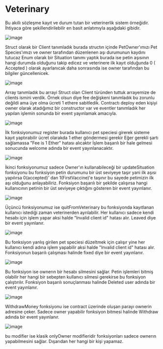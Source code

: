 # Veterinary


Bu akıllı sözleşme kayıt ve durum tutan bir veterinerlik sistem örneğidir. İhtiyaca göre şekillendirilebilir en basit anlatımıyla aşağıdaki gibidir.




![image](https://user-images.githubusercontent.com/96335654/194388844-769ccf04-b4d9-4abf-bd5b-56c795b6325c.png)

Struct olarak bir Client tanımladık burada structın içinde PetOwner'ımızı Pet Species'ımızı ve owner tarafından düzenlenen aşı durumunun kaydını tutucaz
Enum olarak bir Situation tanımı yaptık burada ise petin aşısının hangi durumda olduğunu takip edicez ve veterinere ilk kayıt olduğunda 0 ( Accepted ) olarak
ayarlanıcak daha sonrasında ise owner tarafından bu bilgiler güncellenicek.

![image](https://user-images.githubusercontent.com/96335654/194389365-ec696060-638c-4551-9f63-ffd13932f33f.png)


Array tanımladık bu arrayi Struct olan Client türünden tuttuk arrayemize de clients ismini verdik.
Örnek olsun diye fee değişkeni tanımladık bu zorunlu değildi ama üye olma ücreti 1 ethere sabitledik.
Contractı deploy eden kişiyi owner olarak atadığımız bir constructor var ve eventler tanımladık her yapılan işlemin sonunda bir event yayınlamak amacıyla.


![image](https://user-images.githubusercontent.com/96335654/194390142-be187ed2-51af-412b-8358-8b6fe3e0007b.png)

İlk fonksiyonumuz register burada kullanıcı pet speciesi girerek sisteme kayıt yaptırabilir ücret olarakda 1 ether göndermesi gerekir
Eğer gerekli şartı sağlamassa "Fee is 1 Ether" hatası alıcaktır
İşlem başarılı bir hale gelmesi sonucunda welcome adında bir event yayınlanacaktır.

![image](https://user-images.githubusercontent.com/96335654/194390564-0be78319-1093-4303-a1a4-3dbdec08d024.png)

İkinci fonksiyonumuz sadece Owner'ın kullanabileceği bir updateSituation fonksiyonu bu fonksiyon petin durumunu bir üst seviyeye taşır yani ilk aşısı yapılırsa
0(accepted)' dan 1(FirstVaccine)'e taşınır bu sayede petimizin ilk aşı olduğunu anlayabiliriz.
Fonksiyon başarılı bir şekilde çalışırsa hangi kullanıcının petinin bir üst seviyeye çıktığını gösteren bir event yayınlanır.

![image](https://user-images.githubusercontent.com/96335654/194391028-5d38e9ef-dfe0-449d-97bf-6b4affbb73a5.png)

Üçüncü fonksiyonumuz ise quitFromVeterinary bu fonksiyonda kayıtlanan kullanıcı istediği zaman veterinerden ayrılabilir. 
Her kullanıcı sadece kendi hesabı için işlem yapar aksi halde "Invalid client id" hatası alır.
Leaved diye bir event yayınlanır.

![image](https://user-images.githubusercontent.com/96335654/194391300-9d110130-e40b-40dd-80de-7f61843164dc.png)

Bu fonksiyon yanlış girilen pet speciesi düzeltmek için çalışır yine her kullanıcı kendi adına işlem yapabilir aksi halde "Invalid client id" hatası alır.
Fonksiyonun başarılı çalışması halinde fixed diye bir event yayınlanır.

![image](https://user-images.githubusercontent.com/96335654/194391718-bf97da55-53fe-493f-8533-a80bb14e5a4d.png)

Bu fonksiyon ise ownerın bir hesabı silmesini sağlar. Petin işlemleri bitmiş olabilir her hangi bir sebepten kullanıcı silmesi gerekirse bu fonksiyon çalıştırılır.
Fonksiyon başarılı sonuçlanması halinde Deleted user adında bir event yayınlanır.

![image](https://user-images.githubusercontent.com/96335654/194391942-5d2b82b9-be37-420b-ade3-242bda2e556c.png)

WithdrawMoney fonksiyonu ise contract üzerinde oluşan parayı ownerin adresine çeker. Sadece owner yapabilir fonksiyon bitmesi halinde Withdraw adında bir
event yayınlanır.

![image](https://user-images.githubusercontent.com/96335654/194392245-a7b165c3-7ec8-4eb7-b42e-fd7e49b755a9.png)

bu modifier ise klasik onlyOwner modifieridir fonksiyonları sadece ownerın yapabilmesini sağlar. Dışarıdan her hangi bir kişi yapamaz.



